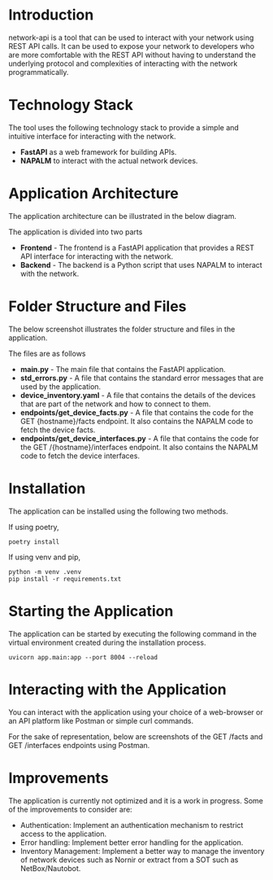 # Introduction

network-api is a tool that can be used to interact with your network using REST API calls.
It can be used to expose your network to developers who are more comfortable with the REST API
without having to understand the underlying protocol and complexities of interacting with the network programmatically.

# Technology Stack

The tool uses the following technology stack to provide a simple and intuitive interface for interacting with the network.

- **FastAPI** as a web framework for building APIs.
- **NAPALM** to interact with the actual network devices.

# Application Architecture

The application architecture can be illustrated in the below diagram.

The application is divided into two parts

- **Frontend** - The frontend is a FastAPI application that provides a REST API interface for interacting with the network.
- **Backend** - The backend is a Python script that uses NAPALM to interact with the network.

# Folder Structure and Files

The below screenshot illustrates the folder structure and files in the application.

The files are as follows

- **main.py** - The main file that contains the FastAPI application.
- **std_errors.py** - A file that contains the standard error messages that are used by the application.
- **device_inventory.yaml** - A file that contains the details of the devices that are part of the network and how to connect to them.
- **endpoints/get_device_facts.py** - A file that contains the code for the GET {hostname}/facts endpoint. It also contains the
  NAPALM code to fetch the device facts.
- **endpoints/get_device_interfaces.py** - A file that contains the code for the GET /{hostname}/interfaces endpoint. It also contains the
  NAPALM code to fetch the device interfaces.

# Installation

The application can be installed using the following two methods.

If using poetry,

```
poetry install
```

If using venv and pip,

```
python -m venv .venv
pip install -r requirements.txt
```

# Starting the Application

The application can be started by executing the following command in the virtual
environment created during the installation process.

```
uvicorn app.main:app --port 8004 --reload
```

# Interacting with the Application

You can interact with the application using your choice of a web-browser or an API platform like Postman or simple curl commands.

For the sake of representation, below are screenshots of the GET /facts and GET /interfaces endpoints using Postman.

# Improvements

The application is currently not optimized and it is a work in progress.
Some of the improvements to consider are:

- Authentication: Implement an authentication mechanism to restrict access to the application.
- Error handling: Implement better error handling for the application.
- Inventory Management: Implement a better way to manage the inventory of network devices such as Nornir or extract from a SOT such as NetBox/Nautobot.
